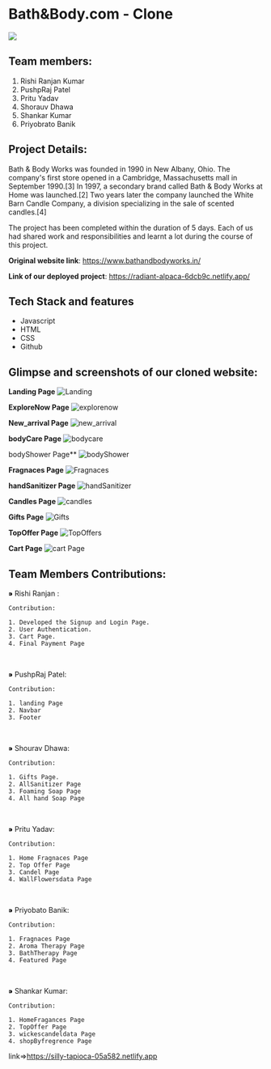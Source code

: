 # Bath&Body.com - Clone

<img src="https://encrypted-tbn0.gstatic.com/images?q=tbn:ANd9GcSjrLoqdYu4haeWRPTxlRxAe0UnxKbAVT6vrg&usqp=CAU" >

## Team members:
1. Rishi Ranjan Kumar
2. PushpRaj Patel
3. Pritu Yadav
4. Shorauv Dhawa
5. Shankar Kumar
6. Priyobrato Banik

## Project Details:
Bath & Body Works was founded in 1990 in New Albany, Ohio. The company's first store opened in a Cambridge, Massachusetts mall in September 1990.[3] In 1997, a secondary brand called Bath & Body Works at Home was launched.[2] Two years later the company launched the White Barn Candle Company, a division specializing in the sale of scented candles.[4]

The project has been completed within the duration of 5 days. Each of us had shared work and responsibilities and learnt a lot during the course of this project.

**Original website link**: https://www.bathandbodyworks.in/

**Link of our deployed project**: https://radiant-alpaca-6dcb9c.netlify.app/

## Tech Stack and features
- Javascript
- HTML
- CSS
- Github


## Glimpse and screenshots of our cloned website:
**Landing Page**
![Landing](https://user-images.githubusercontent.com/97913174/185203966-6c1ebb2a-1b47-45e9-9b4d-46e8a388baa7.png)

**ExploreNow Page**
![explorenow](https://user-images.githubusercontent.com/97913174/185203999-d6593f1f-486f-4f11-a420-0c2b11a76b88.png)

**New_arrival Page**
![new_arrival](https://user-images.githubusercontent.com/97913174/185204012-0e6e9d4a-b3b3-472e-b7db-77bf980005a7.png)

**bodyCare Page**
![bodycare](https://user-images.githubusercontent.com/97913174/185204034-48f5dcf3-c18e-4195-99e3-aa84f5367709.png)

bodyShower Page**
![bodyShower](https://user-images.githubusercontent.com/97913174/185204076-00bf465d-081e-4dfc-bfa8-5a255cba7118.png)

**Fragnaces Page**
![Fragnaces](https://user-images.githubusercontent.com/97913174/185204103-69f529a1-2767-4052-b838-84a297f9f2cb.png)

**handSanitizer Page**
![handSanitizer](https://user-images.githubusercontent.com/97913174/185204139-5faf81ed-7253-406d-8470-26b321a19903.png)

**Candles Page**
![candles](https://user-images.githubusercontent.com/97913174/185204165-eb91c4cc-3d85-430e-9cba-578d6eedec48.png)

**Gifts Page**
![Gifts](https://user-images.githubusercontent.com/97913174/185204185-f0a6d76c-26c8-4abb-9e67-e0c4566b9610.png)

**TopOffer Page**
![TopOffers](https://user-images.githubusercontent.com/97913174/185204217-d06a45ca-570b-4b0a-b21d-206460651b5f.png)

**Cart Page**
![cart Page](https://user-images.githubusercontent.com/97913174/185204238-8d122d0b-6295-437f-857b-602831738552.png)


## Team Members Contributions:
 ⁍  Rishi Ranjan :
 
    Contribution:

    1. Developed the Signup and Login Page.
    2. User Authentication.
    3. Cart Page.
    4. Final Payment Page

<br>

  ⁍ PushpRaj Patel:


    Contribution:

    1. landing Page
    2. Navbar
    3. Footer

<br>

  ⁍ Shourav Dhawa:

    Contribution:

    1. Gifts Page.
    2. AllSanitizer Page
    3. Foaming Soap Page
    4. All hand Soap Page

<br>

  ⁍ Pritu Yadav:

    Contribution:
    
    1. Home Fragnaces Page
    2. Top Offer Page
    3. Candel Page
    4. WallFlowersdata Page
    
  <br>

  ⁍ Priyobato Banik:

    Contribution:

    1. Fragnaces Page
    2. Aroma Therapy Page
    3. BathTherapy Page
    4. Featured Page
    
  <br>

  ⁍ Shankar Kumar:

    Contribution:

    1. HomeFragances Page
    2. TopOffer Page
    3. wickescandeldata Page
    4. shopByfregrence Page

  link=>https://silly-tapioca-05a582.netlify.app
